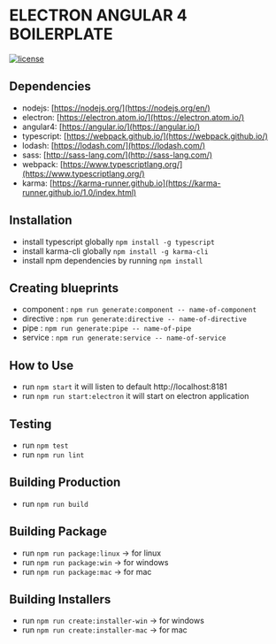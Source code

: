 # ELECTRON ANGULAR 4 BOILERPLATE
[![license](https://img.shields.io/github/license/mashape/apistatus.svg)]()


## Dependencies
* nodejs: [https://nodejs.org/](https://nodejs.org/en/)
* electron: [https://electron.atom.io/](https://electron.atom.io/)
* angular4: [https://angular.io/](https://angular.io/)
* typescript: [https://webpack.github.io/](https://webpack.github.io/)
* lodash: [https://lodash.com/](https://lodash.com/)
* sass: [http://sass-lang.com/](http://sass-lang.com/)
* webpack: [https://www.typescriptlang.org/](https://www.typescriptlang.org/)
* karma: [https://karma-runner.github.io](https://karma-runner.github.io/1.0/index.html)


## Installation
- install typescript globally `npm install -g typescript`
- install karma-cli globally `npm install -g karma-cli`
- install npm dependencies by running `npm install`


## Creating blueprints
- component : `npm run generate:component -- name-of-component`
- directive : `npm run generate:directive -- name-of-directive`
- pipe : `npm run generate:pipe -- name-of-pipe`
- service : `npm run generate:service -- name-of-service`


## How to Use
- run `npm start` it will listen to default http://localhost:8181
- run `npm run start:electron` it will start on electron application


## Testing
- run `npm test`
- run `npm run lint`


## Building Production
- run `npm run build`


## Building Package
- run `npm run package:linux`   -> for linux
- run `npm run package:win`     -> for windows
- run `npm run package:mac`     -> for mac


## Building Installers
- run `npm run create:installer-win`     -> for windows
- run `npm run create:installer-mac`     -> for mac